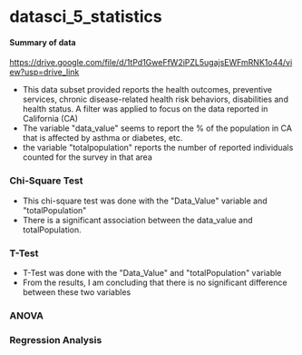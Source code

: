 # datasci_5_statistics
#### Summary of data
https://drive.google.com/file/d/1tPd1GweFfW2iPZL5ugajsEWFmRNK1o44/view?usp=drive_link
- This data subset provided reports the health outcomes, preventive services, chronic disease-related health risk behaviors, disabilities and health status.
A filter was applied to focus on the data reported in California (CA)
- The variable "data_value" seems to report the % of the population in CA that is affected by asthma or diabetes, etc.
- the variable "totalpopulation" reports the number of reported individuals counted for the survey in that area

### Chi-Square Test
- This chi-square test was done with the "Data_Value" variable and "totalPopulation"
- There is a significant association between the data_value and totalPopulation.
### T-Test
- T-Test was done with the "Data_Value" and "totalPopulation" variable
- From the results, I am concluding that there is no significant difference between these two variables

### ANOVA

### Regression Analysis 

